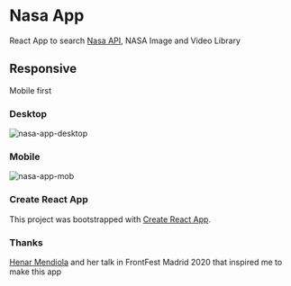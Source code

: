 # Nasa App

React App to search [Nasa API](https://api.nasa.gov/?search=https%3A%2F%2Fimages-api.nasa.gov%2Fsearch%3Fq%3D), NASA Image and Video Library 

## Responsive
Mobile first

### Desktop
![nasa-app-desktop](https://user-images.githubusercontent.com/30567608/79126465-43906f80-7da0-11ea-84dc-764f1b524ecb.gif)


### Mobile
![nasa-app-mob](https://user-images.githubusercontent.com/30567608/79126486-4f7c3180-7da0-11ea-9c87-8dc4d9180e79.gif)


### Create React App
This project was bootstrapped with [Create React App](https://github.com/facebook/create-react-app).

### Thanks 
[Henar Mendiola](https://github.com/Maritxis) and her talk in FrontFest Madrid 2020 that inspired me to make this app


